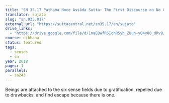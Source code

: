 ```yaml
---
title: "SN 35.17 Paṭhama Noce Assāda Sutta: The First Discourse on No Gratification Inside"
translator: sujato
slug: "sn.035.017"
external_url: "https://suttacentral.net/sn35.17/en/sujato"
drive_links:
  - "https://drive.google.com/file/d/1naE8wfRSIchRSyh_ZUuh-y04v80_dRv9/view?usp=drivesdk"
course: nibbana
status: featured
tags:
  - senses
  - sn
year: 2018
pages: 1
parallels:
  - sa243
---
```


Beings are attached to the six sense fields due to gratification, repelled due to drawbacks, and find escape because there is one.
